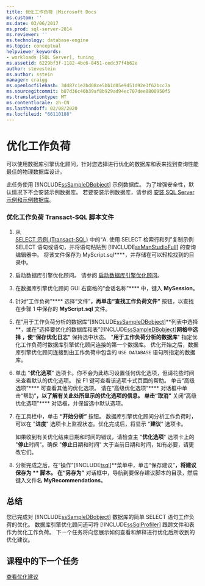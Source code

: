 ```yaml
---
title: 优化工作负荷 |Microsoft Docs
ms.custom: ''
ms.date: 03/06/2017
ms.prod: sql-server-2014
ms.reviewer: ''
ms.technology: database-engine
ms.topic: conceptual
helpviewer_keywords:
- workloads [SQL Server], tuning
ms.assetid: 6229bf3f-1182-4bc6-8451-cedc37f4b62e
author: stevestein
ms.author: sstein
manager: craigg
ms.openlocfilehash: 3dd87c1e2bd08ce5bb1d05e9d51d92e3f62bcc7a
ms.sourcegitcommit: b87d36c46b39af8b929ad94ec707dee8800950f5
ms.translationtype: MT
ms.contentlocale: zh-CN
ms.lasthandoff: 02/08/2020
ms.locfileid: "66110188"
---
```

# <a name="tuning-a-workload"></a>优化工作负荷
  可以使用数据库引擎优化顾问，针对您选择进行优化的数据库和表来找到查询性能最佳的物理数据库设计。  
  
 此任务使用 [!INCLUDE[ssSampleDBobject](../../includes/sssampledbobject-md.md)] 示例数据库。 为了增强安全性，默认情况下不会安装示例数据库。 若要安装示例数据库，请参阅 [安装 SQL Server 示例和示例数据库](http://sqlserversamples.codeplex.com)。  
  
### <a name="tune-a-workload-transact-sql-script-file"></a>优化工作负荷 Transact-SQL 脚本文件  
  
1.  从  
  [SELECT 示例 (Transact-SQL)](/sql/t-sql/queries/select-examples-transact-sql) 中的“A. 使用 SELECT 检索行和列”复制示例 SELECT 语句或语句，并将语句粘贴到 [!INCLUDE[ssManStudioFull](../../includes/ssmanstudiofull-md.md)] 的查询编辑器中。 将该文件保存为 MyScript.sql****，并存储在可以轻松找到的目录中。  
  
2.  启动数据库引擎优化顾问。 请参阅 [启动数据库引擎优化顾问](../../relational-databases/performance/database-engine-tuning-advisor.md)。  
  
3.  在数据库引擎优化顾问 GUI 右窗格的“会话名称”**** 中，键入 **MySession**。  
  
4.  针对“工作负荷”**** 选择“文件”****，再单击“查找工作负荷文件”**** 按钮，以查找在步骤 1 中保存的 **MyScript.sql** 文件。  
  
5.  在“用于工作负荷分析的数据库”[!INCLUDE[ssSampleDBobject](../../includes/sssampledbobject-md.md)]**列表中选择 **，或在“选择要优化的数据库和表”[!INCLUDE[ssSampleDBobject](../../includes/sssampledbobject-md.md)]**网格中选择 **，使“保存优化日志”**** 保持选中状态。 "**用于工作负荷分析的数据库**" 指定优化工作负荷时数据库引擎优化顾问连接的第一个数据库。 优化开始之后，数据库引擎优化顾问连接到由工作负荷中包含的 `USE DATABASE` 语句所指定的数据库。  
  
6.  单击 "**优化选项**" 选项卡。你不会为此练习设置任何优化选项，但请花些时间来查看默认的优化选项。 按 F1 键可查看该选项卡式页面的帮助。 单击“高级选项”**** 可查看其他的优化选项。 请在“高级优化选项”**** 对话框中单击“帮助”****，以了解有关此处所显示的优化选项的信息。 单击“取消”**** 关闭“高级优化选项”**** 对话框，并保留选中默认选项。  
  
7.  在工具栏中，单击 **“开始分析”** 按钮。 数据库引擎优化顾问分析工作负荷时，可以在 "**进度**" 选项卡上监视状态。优化完成后，将显示 "**建议**" 选项卡。  
  
     如果收到有关优化结束日期和时间的错误，请检查主 "**优化选项**" 选项卡上的 "**停止**时间"。确保 "**停止**日期和时间" 大于当前日期和时间，如有必要，请更改它们。  
  
8.  分析完成之后，在“操作”[!INCLUDE[tsql](../../includes/tsql-md.md)]**菜单中，单击“保存建议”****，将建议保存为 ** 脚本。 在“另存为”**** 对话框中，导航到要保存建议脚本的目录，然后键入文件名 **MyRecommendations**。  
  
## <a name="summary"></a>总结  
 您已完成对 [!INCLUDE[ssSampleDBobject](../../includes/sssampledbobject-md.md)] 数据库的简单 SELECT 语句工作负荷的优化。 数据库引擎优化顾问还可将 [!INCLUDE[ssSqlProfiler](../../includes/sssqlprofiler-md.md)] 跟踪文件和表作为优化工作负荷。 下一个任务将向您展示如何查看和解释进行优化后所收到的优化建议。  
  
## <a name="next-task-in-lesson"></a>课程中的下一个任务  
 [查看优化建议](lesson-1-2-viewing-tuning-recommendations.md)  
  
  
